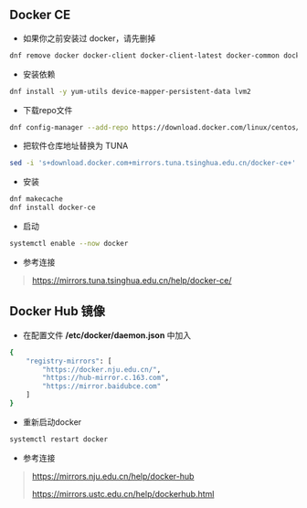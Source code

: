 Docker CE
--

- 如果你之前安装过 docker，请先删掉
```bash
dnf remove docker docker-client docker-client-latest docker-common docker-latest docker-latest-logrotate docker-logrotate docker-engine
```
- 安装依赖
```bash
dnf install -y yum-utils device-mapper-persistent-data lvm2
```
- 下载repo文件
```bash
dnf config-manager --add-repo https://download.docker.com/linux/centos/docker-ce.repo
```
- 把软件仓库地址替换为 TUNA
```bash
sed -i 's+download.docker.com+mirrors.tuna.tsinghua.edu.cn/docker-ce+' /etc/yum.repos.d/docker-ce.repo
```
- 安装
```bash
dnf makecache
dnf install docker-ce
```
- 启动
```bash
systemctl enable --now docker
```
- 参考连接
> https://mirrors.tuna.tsinghua.edu.cn/help/docker-ce/


Docker Hub 镜像
--
- 在配置文件 **/etc/docker/daemon.json** 中加入
```bash
{
    "registry-mirrors": [
        "https://docker.nju.edu.cn/",
        "https://hub-mirror.c.163.com",
        "https://mirror.baidubce.com"
    ]
}
```

- 重新启动docker
```bash
systemctl restart docker
```
- 参考连接
> https://mirrors.nju.edu.cn/help/docker-hub
> 
> https://mirrors.ustc.edu.cn/help/dockerhub.html
